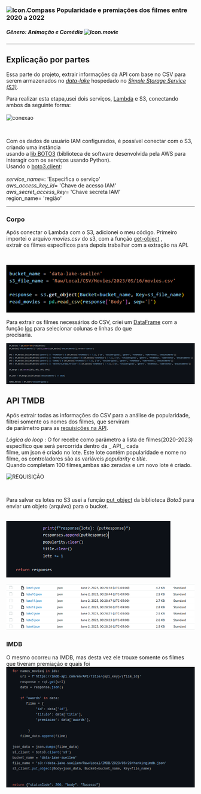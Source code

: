 ###  ![Icon.Compass](https://github.com/suellencosta7/Trilha_Aprendizado/blob/main/icon-compass.png) Popularidade e premiações dos filmes entre 2020 a 2022
##### Gênero: _Animação e Comédia_ ![Icon.movie](https://github.com/suellencosta7/Mini_Projetos.Front/blob/main/imgs/icons8-projetor-de-filme-32.png)

---

## Explicação por partes 

Essa parte do projeto, extrair informações da API com base no CSV para serem armazenados no [_data-lake_](https://aws.amazon.com/pt/big-data/datalakes-and-analytics/what-is-a-data-lake/) <b3>
hospedado no [_Simple Storage Service (S3)_](https://aws.amazon.com/pt/s3/).<br>

Para realizar esta etapa,usei dois serviços, [Lambda](https://aws.amazon.com/pt/lambda/) e S3, conectando ambos da seguinte forma:<BR> 
<br>
![conexao](https://github.com/suellencosta7/Projeto-final/blob/main/imgs/conex%C3%A3oBucket.PNG)

<br>

Com os dados de usuário IAM configurados, é possível conectar com o S3, criando uma instância  <br>
usando a [lib BOTO3](https://boto3.amazonaws.com/v1/documentation/api/latest/index.html) (biblioteca de software desenvolvida pela AWS para interagir com os serviços usando Python). <br>
Usando o [boto3.client](https://boto3.amazonaws.com/v1/documentation/api/latest/guide/configuration.html):<br>
<br>
*service_name*=: 'Especifica o serviço' 
<br>
*aws_access_key_id*= 'Chave de acesso IAM'
<br>
*aws_secret_access_key*= 'Chave secreta IAM'
<br>
region_name= 'região'
<br>

--- 
### Corpo 

Após conectar o Lambda com o S3, adicionei o meu código. Primeiro importei o arquivo _movies.csv_ do s3, com a função [get-object](https://docs.aws.amazon.com/cli/latest/reference/s3api/get-object.html) ,<br>
extrair os filmes específicos para depois trabalhar com a extração na API. <br>

<br>

![CSV](https://github.com/suellencosta7/Projeto-final/blob/main/imgs/readCSV.PNG) <br>


Para extrair os filmes necessários do CSV, criei um [DataFrame](https://pandas.pydata.org/docs/reference/api/pandas.DataFrame.html) com a função [loc](https://pandas.pydata.org/docs/reference/api/pandas.DataFrame.loc.html) para selecionar colunas e linhas do que <br>
precisaria.<br>

![DATAFRAME](https://github.com/suellencosta7/Projeto-final/blob/main/imgs/DataFrames.PNG)

 ## API TMDB

Após extrair todas as informações do CSV para a análise de popularidade, filtrei somente os nomes dos filmes, que serviram <br>
de parâmetro para as [requisições na API](https://docs.python.org/3/library/urllib.request.html).<br>

*Lógica do loop* : O for recebe como parâmetro a lista de filmes(2020-2023) específico que será percorrida dentro da _ API_, cada<br> filme, um json é criado no lote. Este lote contém popularidade e nome no filme, os controladores são as variáveis _popularity_ e _title_.<br>
Quando completam 100 filmes,ambas são zeradas e um novo lote é criado.
 <br>


![REQUISIÇÃO](https://github.com/suellencosta7/Mini_Projetos.Front/blob/main/imgs/extracao_loop.PNG)

<br>

Para salvar os lotes no S3 usei a função [put_object](https://docs.aws.amazon.com/AmazonS3/latest/API/API_PutObject.html) da biblioteca *Boto3* para enviar um objeto (arquivo) para o bucket.<br> 
 <br>

![save](https://github.com/suellencosta7/Projeto-final/blob/main/imgs/CondicaoSave.PNG) <br>

![lotes](https://github.com/suellencosta7/Projeto-final/blob/main/imgs/JSONS.PNG)

### IMDB
O mesmo ocorreu na IMDB, mas desta vez ele trouxe somente os filmes que tiveram premiação e quais foi <br>
![IMDB](https://github.com/suellencosta7/Projeto-final/blob/main/imgs/imdbAN.png)
